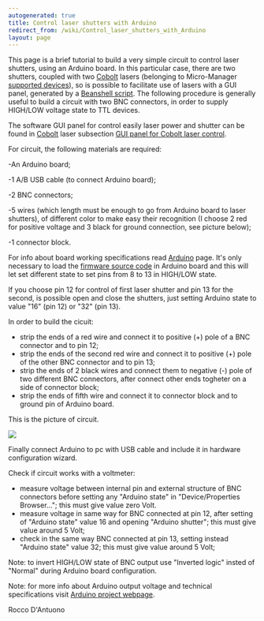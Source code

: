 ```yaml
---
autogenerated: true
title: Control laser shutters with Arduino
redirect_from: /wiki/Control_laser_shutters_with_Arduino
layout: page
---
```


This page is a brief tutorial to build a very simple circuit to control
laser shutters, using an Arduino board. In this particular case, there
are two shutters, coupled with two [Cobolt](Cobolt) lasers
(belonging to Micro-Manager [supported
devices](Device_Support)), so is possible to facilitate use
of lasers with a GUI panel, generated by a [Beanshell
script](Script_Panel_GUI). The following procedure is
generally useful to build a circuit with two BNC connectors, in order to
supply HIGH/LOW voltage state to TTL devices.

The software GUI panel for control easily laser power and shutter can be
found in [Cobolt](Cobolt) laser subsection [GUI panel for Cobolt laser
control](/media/files/GUI_panel_for_Cobolt_laser_control.bsh).

For circuit, the following materials are required:

-An Arduino board;

-1 A/B USB cable (to connect Arduino board);

-2 BNC connectors;

-5 wires (which length must be enough to go from Arduino board to laser
shutters), of different color to make easy their recognition (I choose 2
red for positive voltage and 3 black for ground connection, see picture
below);

-1 connector block.

For info about board working specifications read
[Arduino](Arduino) page. It's only necessary to load the
[firmware source
code](https://github.com/micro-manager/mmCoreAndDevices/blob/main/DeviceAdapters/Arduino/AOTFcontroller/AOTFcontroller.ino)
in Arduino board and this will let set different state to set pins from
8 to 13 in HIGH/LOW state.

If you choose pin 12 for control of first laser shutter and pin 13 for
the second, is possible open and close the shutters, just setting
Arduino state to value "16" (pin 12) or "32" (pin 13).

In order to build the cicuit:

-   strip the ends of a red wire and connect it to positive (+) pole of
    a BNC connector and to pin 12;
-   strip the ends of the second red wire and connect it to positive (+)
    pole of the other BNC connector and to pin 13;
-   strip the ends of 2 black wires and connect them to negative (-)
    pole of two different BNC connectors, after connect other ends
    togheter on a side of connector block;
-   strip the ends of fifth wire and connect it to connector block and
    to ground pin of Arduino board.

This is the picture of circuit.

![](/media/Control_laser_shutters_with_Arduino-Scheme.jpg)

Finally connect Arduino to pc with USB cable and include it in hardware
configuration wizard.

Check if circuit works with a voltmeter:

-   measure voltage between internal pin and external structure of BNC
    connectors before setting any "Arduino state" in "Device/Properties
    Browser..."; this must give value zero Volt.
-   measure voltage in same way for BNC connected at pin 12, after
    setting of "Arduino state" value 16 and opening "Arduino shutter";
    this must give value around 5 Volt;
-   check in the same way BNC connected at pin 13, setting instead
    "Arduino state" value 32; this must give value around 5 Volt;

Note: to invert HIGH/LOW state of BNC output use "Inverted logic" insted
of "Normal" during Arduino board configuration.

Note: for more info about Arduino output voltage and technical
specifications visit [Arduino project webpage](http://www.arduino.cc).

Rocco D'Antuono
